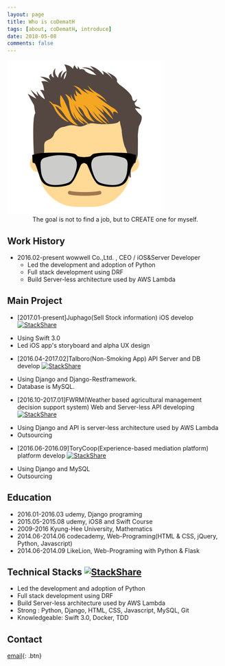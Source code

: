 ```yaml
---
layout: page
title: Who is coDematH
tags: [about, coDematH, introduce]
date: 2018-05-08
comments: false
---
```

<img src="/assets/img/logo.png">
<center>The goal is not to find a job, but to CREATE one for myself.</center>

## Work History
* 2016.02-present wowwell Co.,Ltd. , CEO / iOS&Server Developer
  - Led the development and adoption of Python
  - Full stack development using DRF
  - Build  Server-less architecture used by AWS Lambda


## Main Project
* [2017.01-present]Juphago(Sell Stock information) iOS develop [![StackShare](https://img.shields.io/badge/tech-stack-0690fa.svg?style=flat)](https://stackshare.io/juphago/juphago)
 - Using Swift 3.0
 - Led iOS app's storyboard and alpha UX design

* [2016.04-2017.02]Talboro(Non-Smoking App) API Server and DB develop [![StackShare](https://img.shields.io/badge/tech-stack-0690fa.svg?style=flat)](https://stackshare.io/talboro/talboro)
 - Using Django and Django-Restframework.
 - Database is MySQL.

* [2016.10-2017.01]FWRM(Weather based agricultural management decision support system) Web and Server-less API developing [![StackShare](https://img.shields.io/badge/tech-stack-0690fa.svg?style=flat)](https://stackshare.io/fwrm/fwrm)
 - Using Django and API is server-less architecture used by AWS Lambda
 - Outsourcing

* [2016.06-2016.09]ToryCoop(Experience-based mediation platform) platform develop [![StackShare](https://img.shields.io/badge/tech-stack-0690fa.svg?style=flat)](https://stackshare.io/torycoop/torycoop)
 - Using Django and MySQL
 - Outsourcing

## Education
* 2016.01-2016.03 udemy, Django programing
* 2015.05-2015.08 udemy, iOS8 and Swift Course
* 2009-2016 Kyung-Hee University, Mathematics
* 2014.06-2014.06 codecademy, Web-Programing(HTML & CSS, jQuery, Python, Javascript)
* 2014.06-2014.09 LikeLion, Web-Programing with Python & Flask


## Technical Stacks [![StackShare](https://img.shields.io/badge/tech-stack-0690fa.svg?style=flat)](https://stackshare.io/CodeMath/codemath-stack)
* Led the development and adoption of Python
* Full stack development using DRF
* Build  Server-less architecture used by AWS Lambda
* Strong : Python, Django, HTML, CSS, Javascript, MySQL, Git
* Knowledgeable: Swift 3.0, Docker, TDD

## Contact
[email](mailto:xyrho123@wowwell.co.kr){: .btn}
